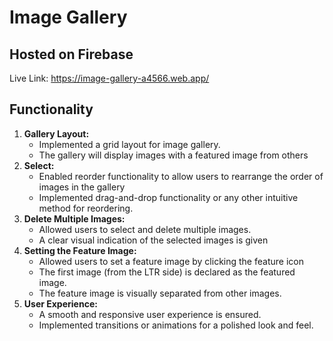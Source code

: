 # Image Gallery

## Hosted on Firebase
Live Link: https://image-gallery-a4566.web.app/

## Functionality
1. **Gallery Layout:**
     - Implemented a grid layout for image gallery.
     - The gallery will display images with a featured image from others
2. **Select:**
     - Enabled reorder functionality to allow users to rearrange the order of images in the gallery
     - Implemented drag-and-drop functionality or any other intuitive method for reordering.
3. **Delete Multiple Images:**
     - Allowed users to select and delete multiple images.
     - A clear visual indication of the selected images is given
4. **Setting the Feature Image:**
     - Allowed users to set a feature image by clicking the feature icon
     - The first image (from the LTR side) is declared as the featured image.
     - The feature image is visually separated from other images.
5. **User Experience:**
     - A smooth and responsive user experience is ensured.
     - Implemented transitions or animations for a polished look and feel.